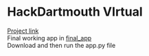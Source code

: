 # HackDartmouth VIrtual
[Project link](https://devpost.com/software/selfaid)<br>
Final working app in [final_app](https://github.com/Mysterious-Owl/hackdartmouth/tree/main/final_app)<br>
Download and then run the app.py file
